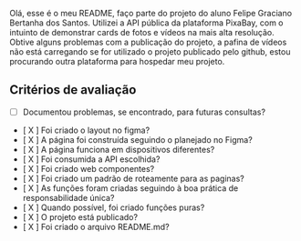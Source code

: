 Olá, esse é o meu README, faço parte do projeto do aluno Felipe Graciano Bertanha dos Santos.
Utilizei a API pública da plataforma PixaBay, com o intuinto de demonstrar cards de fotos e vídeos na mais alta resolução.
Obtive alguns problemas com a publicação do projeto, a pafina de vídeos não está carregando se for utilizado o projeto publicado pelo github, estou procurando
outra plataforma para hospedar meu projeto.


<summary><h2>Critérios de avaliação</h2></summary>

- [  ]  Documentou problemas, se encontrado, para futuras consultas?
- [ X ]  Foi criado o layout no figma?
- [ X ]  A página foi construída seguindo o planejado no Figma?
- [ X ]  A página funciona em dispositivos diferentes?
- [ X ]  Foi consumida a API escolhida?
- [ X ]  Foi criado web componentes?
- [ X ]  Foi criado um padrão de roteamente para as paginas?
- [ X ]  As funções foram criadas seguindo à boa prática de responsabilidade única?
- [ X ]  Quando possível, foi criado funções puras?
- [ X ]  O projeto está publicado?
- [ X ]  Foi criado o arquivo README.md?
